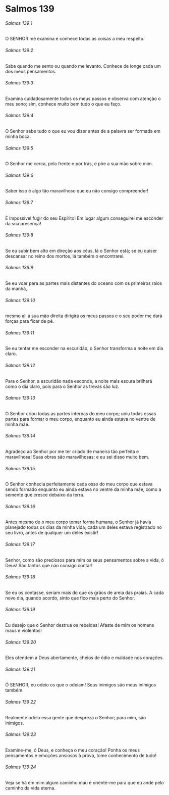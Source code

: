 # Salmos 139

###### Salmos 139:1

O SENHOR me examina e conhece todas as coisas a meu respeito.

###### Salmos 139:2

Sabe quando me sento ou quando me levanto. Conhece de longe cada um dos meus pensamentos.

###### Salmos 139:3

Examina cuidadosamente todos os meus passos e observa com atenção o meu sono; sim, conhece muito bem tudo o que eu faço.

###### Salmos 139:4

O Senhor sabe tudo o que eu vou dizer antes de a palavra ser formada em minha boca.

###### Salmos 139:5

O Senhor me cerca, pela frente e por trás, e põe a sua mão sobre mim.

###### Salmos 139:6

Saber isso é algo tão maravilhoso que eu não consigo compreender!

###### Salmos 139:7

É impossível fugir do seu Espírito! Em lugar algum conseguirei me esconder da sua presença!

###### Salmos 139:8

Se eu subir bem alto em direção aos céus, lá o Senhor está; se eu quiser descansar no reino dos mortos, lá também o encontrarei.

###### Salmos 139:9

Se eu voar para as partes mais distantes do oceano com os primeiros raios da manhã,

###### Salmos 139:10

mesmo ali a sua mão direita dirigirá os meus passos e o seu poder me dará forças para ficar de pé.

###### Salmos 139:11

Se eu tentar me esconder na escuridão, o Senhor transforma a noite em dia claro.

###### Salmos 139:12

Para o Senhor, a escuridão nada esconde, a noite mais escura brilhará como o dia claro, pois para o Senhor as trevas são luz.

###### Salmos 139:13

O Senhor criou todas as partes internas do meu corpo; uniu todas essas partes para formar o meu corpo, enquanto eu ainda estava no ventre de minha mãe.

###### Salmos 139:14

Agradeço ao Senhor por me ter criado de maneira tão perfeita e maravilhosa! Suas obras são maravilhosas; e eu sei disso muito bem.

###### Salmos 139:15

O Senhor conhecia perfeitamente cada osso do meu corpo que estava sendo formado enquanto eu ainda estava no ventre da minha mãe, como a semente que cresce debaixo da terra.

###### Salmos 139:16

Antes mesmo de o meu corpo tomar forma humana, o Senhor já havia planejado todos os dias da minha vida; cada um deles estava registrado no seu livro, antes de qualquer um deles existir!

###### Salmos 139:17

Senhor, como são preciosos para mim os seus pensamentos sobre a vida, ó Deus! São tantos que não consigo contar!

###### Salmos 139:18

Se eu os contasse, seriam mais do que os grãos de areia das praias. A cada novo dia, quando acordo, sinto que fico mais perto do Senhor.

###### Salmos 139:19

Eu desejo que o Senhor destrua os rebeldes! Afaste de mim os homens maus e violentos!

###### Salmos 139:20

Eles ofendem a Deus abertamente, cheios de ódio e maldade nos corações.

###### Salmos 139:21

Ó SENHOR, eu odeio os que o odeiam! Seus inimigos são meus inimigos também.

###### Salmos 139:22

Realmente odeio essa gente que despreza o Senhor; para mim, são inimigos.

###### Salmos 139:23

Examine-me, ó Deus, e conheça o meu coração! Ponha os meus pensamentos e emoções ansiosos à prova, tome conhecimento de tudo!

###### Salmos 139:24

Veja se há em mim algum caminho mau e oriente-me para que eu ande pelo caminho da vida eterna.


